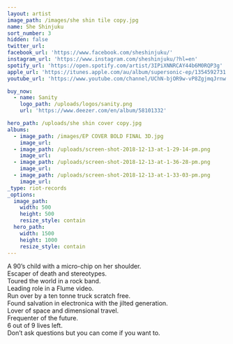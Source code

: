 ```yaml
---
layout: artist
image_path: /images/she shin tile copy.jpg
name: She Shinjuku
sort_number: 3
hidden: false
twitter_url:
facebook_url: 'https://www.facebook.com/sheshinjuku/'
instagram_url: 'https://www.instagram.com/sheshinjuku/?hl=en'
spotify_url: 'https://open.spotify.com/artist/3IPiXNNRCAY44b6M0RQP3g'
apple_url: 'https://itunes.apple.com/au/album/supersonic-ep/1354592731'
youtube_url: 'https://www.youtube.com/channel/UChN-bjOR9w-vP8ZgjmqJrnw'

buy_now:
  - name: Sanity
    logo_path: /uploads/logos/sanity.png
    url: 'https://www.deezer.com/en/album/58101332'

hero_path: /uploads/she shin cover copy.jpg
albums:
  - image_path: /images/EP COVER BOLD FINAL 3D.jpg
    image_url:
  - image_path: /uploads/screen-shot-2018-12-13-at-1-29-14-pm.png
    image_url:
  - image_path: /uploads/screen-shot-2018-12-13-at-1-36-28-pm.png
    image_url:
  - image_path: /uploads/screen-shot-2018-12-13-at-1-33-03-pm.png
    image_url:
_type: riot-records
_options:
  image_path:
    width: 500
    height: 500
    resize_style: contain
  hero_path:
    width: 1500
    height: 1000
    resize_style: contain
---
```


A 90’s child with a micro-chip on her shoulder.<br>Escaper of death and stereotypes.<br>Toured the world in a rock band.<br>Leading role in a Flume video.<br>Run over by a ten tonne truck scratch free.<br>Found salvation in electronica with the jilted generation.<br>Lover of space and dimensional travel.<br>Frequenter of the future.<br>6 out of 9 lives left.<br>Don’t ask questions but you can come if you want to.